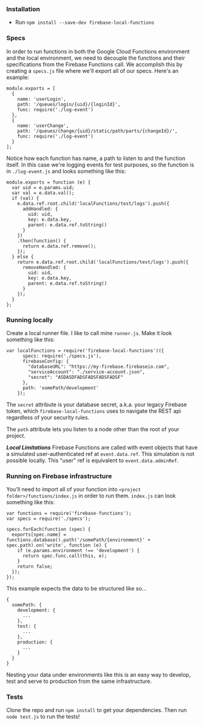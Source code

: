 ### Installation
- Run ```npm install --save-dev firebase-local-functions```

### Specs
In order to run functions in both the Google Cloud Functions environment and the local environment, we need to decouple the functions and their specifications from the Firebase Functions call. We accomplish this by creating a ```specs.js``` file where we'll export all of our specs. Here's an example:

```
module.exports = [
  {
    name: 'userLogin',
    path: '/queues/login/{uid}/{loginId}',
    func: require('./log-event')
  },
  {
    name: 'userChange',
    path: '/queues/change/{uid}/static/path/parts/{changeId}/',
    func: require('./log-event')
  }
];
```

Notice how each function has name, a path to listen to and the function itself. In this case we're logging events for test purposes, so the function is in ```./log-event.js``` and looks something like this:

```
module.exports = function (e) {
  var uid = e.params.uid;
  var val = e.data.val();
  if (val) {
    e.data.ref.root.child('localFunctions/test/logs').push({
      addHandled: {
        uid: uid,
        key: e.data.key,
        parent: e.data.ref.toString()  
      }
    })
    .then(function() {
      return e.data.ref.remove();
    });
  } else {
    return e.data.ref.root.child('localFunctions/test/logs').push({
      removeHandled: {
        uid: uid,
        key: e.data.key,
        parent: e.data.ref.toString()
      }
    });
  }
};
```

### Running locally
Create a local runner file. I like to call mine ```runner.js```. Make it look something like this:

```
var localFunctions = require('firebase-local-functions')({
      specs: require('./specs.js'),
      firebaseConfig: {
        "databaseURL": "https://my-firebase.firebaseio.com",
        "serviceAccount": "./service-account.json",
        "secret": "ASDASDFADSFADSFADSFADSF"
      },
      path: 'somePath/development'
    });
```

The ```secret``` attribute is your database secret, a.k.a. your legacy Firebase token, which ```firebase-local-functions``` uses to navigate the REST api regardless of your security rules.

The ```path``` attribute lets you listen to a node other than the root of your project.

***Local Limitations***
Firebase Functions are called with event objects that have a simulated user-authenticated ref at ```event.data.ref```. This simulation is not possible locally. This "user" ref is equivalent to ```event.data.adminRef```.

### Running on Firebase infrastructure
You'll need to import all of your function into ```<project folder>/functions/index.js``` in order to run them. ```index.js``` can look something like this:

```
var functions = require('firebase-functions');
var specs = require('./specs');

specs.forEach(function (spec) {
  exports[spec.name] = functions.database().path('/somePath/{environment}' + spec.path).on('write', function (e) {
    if (e.params.environment !== 'development') {
      return spec.func.call(this, e);
    }
    return false;
  });
});
```

This example expects the data to be structured like so...

```
{
  somePath: {
    development: {
      ...
    },
    test: {
      ...
    },
    production: {
      ...
    }
  }
}
```

Nesting your data under environments like this is an easy way to develop, test and serve to production from the same infrastructure.

### Tests
Clone the repo and run ```npm install``` to get your dependencies. Then run ```node test.js``` to run the tests!